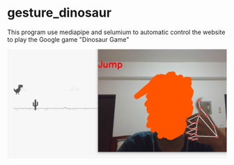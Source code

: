 # gesture_dinosaur

This program use mediapipe and selumium to automatic control the website to play the Google game "Dinosaur Game"




![image](mplay.jpg)
